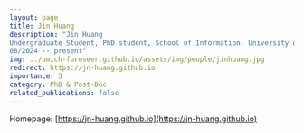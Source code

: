 ```yaml
---
layout: page
title: Jin Huang
description: "Jin Huang
Undergraduate Student, PhD student, School of Information, University of Michigan
08/2024 -- present"
img: ../umich-foreseer.github.io/assets/img/people/jinhuang.jpg
redirect: https://jn-huang.github.io
importance: 3
category: PhD & Post-Doc
related_publications: false
---
```

Homepage: [https://jn-huang.github.io](https://jn-huang.github.io)
